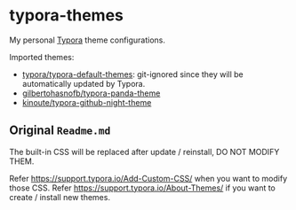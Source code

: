 # typora-themes
My personal [Typora](https://typora.io/) theme configurations.

Imported themes:
* [typora/typora-default-themes](https://github.com/typora/typora-default-themes): git-ignored since they will be automatically updated by Typora.
* [gilbertohasnofb/typora-panda-theme](https://github.com/gilbertohasnofb/typora-panda-theme)
* [kinoute/typora-github-night-theme](https://github.com/kinoute/typora-github-night-theme)

## Original `Readme.md`

The built-in CSS will be replaced after update / reinstall, DO NOT MODIFY THEM.

Refer https://support.typora.io/Add-Custom-CSS/ when you want to modify those CSS.
Refer https://support.typora.io/About-Themes/ if you want to create / install new themes.
